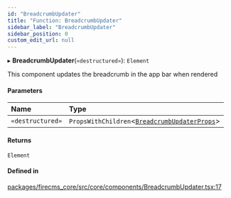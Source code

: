 ```yaml
---
id: "BreadcrumbUpdater"
title: "Function: BreadcrumbUpdater"
sidebar_label: "BreadcrumbUpdater"
sidebar_position: 0
custom_edit_url: null
---
```


▸ **BreadcrumbUpdater**(`«destructured»`): `Element`

This component updates the breadcrumb in the app bar when rendered

#### Parameters

| Name | Type |
| :------ | :------ |
| `«destructured»` | `PropsWithChildren`\<[`BreadcrumbUpdaterProps`](../interfaces/BreadcrumbUpdaterProps.md)\> |

#### Returns

`Element`

#### Defined in

[packages/firecms_core/src/core/components/BreadcrumbUpdater.tsx:17](https://github.com/FireCMSco/firecms/blob/d45f3739/packages/firecms_core/src/core/components/BreadcrumbUpdater.tsx#L17)
